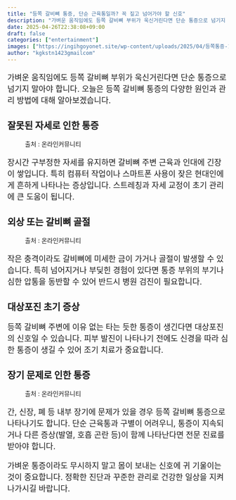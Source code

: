 ```yaml
---
title: "등쪽 갈비뼈 통증, 단순 근육통일까? 꼭 짚고 넘어가야 할 신호"
description: "가벼운 움직임에도 등쪽 갈비뼈 부위가 욱신거린다면 단순 통증으로 넘기지 말아야 합니다. 오늘은 등쪽 갈비뼈 통증의 다양한 원인과 관리 방법에 대해 알아보겠습니다."
date: 2025-04-26T22:38:08+09:00
draft: false
categories: ["entertainment"]
images: ["https://ingihgoyonet.site/wp-content/uploads/2025/04/등쪽통증-1024x683.png", "https://ingihgoyonet.site/wp-content/uploads/2025/04/갈비뼈-683x1024.jpg", "https://ingihgoyonet.site/wp-content/uploads/2025/04/등통증-1024x577.jpg"]
author: "kgkstn1423gmailcom"
---
```


<p style="font-size:18px">가벼운 움직임에도 등쪽 갈비뼈 부위가 욱신거린다면 단순 통증으로 넘기지 말아야 합니다. 오늘은 등쪽 갈비뼈 통증의 다양한 원인과 관리 방법에 대해 알아보겠습니다.</p> <h2 >잘못된 자세로 인한 통증</h2> <figure ><img src="https://ingihgoyonet.site/wp-content/uploads/2025/04/등쪽통증-1024x683.png" alt="" style="aspect-ratio:16/9;object-fit:cover"/><figcaption >출처 : 온라인커뮤니티</figcaption></figure> <p style="font-size:18px">장시간 구부정한 자세를 유지하면 갈비뼈 주변 근육과 인대에 긴장이 쌓입니다. 특히 컴퓨터 작업이나 스마트폰 사용이 잦은 현대인에게 흔하게 나타나는 증상입니다. 스트레칭과 자세 교정이 초기 관리에 큰 도움이 됩니다.</p> <h2 >외상 또는 갈비뼈 골절</h2> <figure ><img src="https://ingihgoyonet.site/wp-content/uploads/2025/04/갈비뼈-683x1024.jpg" alt="" style="aspect-ratio:16/9;object-fit:cover"/><figcaption >출처 : 온라인커뮤니티</figcaption></figure> <p style="font-size:18px">작은 충격이라도 갈비뼈에 미세한 금이 가거나 골절이 발생할 수 있습니다. 특히 넘어지거나 부딪힌 경험이 있다면 통증 부위의 부기나 심한 압통을 동반할 수 있어 반드시 병원 검진이 필요합니다.</p> <h2 >대상포진 초기 증상</h2> <p style="font-size:18px">등쪽 갈비뼈 주변에 이유 없는 타는 듯한 통증이 생긴다면 대상포진의 신호일 수 있습니다. 피부 발진이 나타나기 전에도 신경을 따라 심한 통증이 생길 수 있어 조기 치료가 중요합니다.</p> <h2 >장기 문제로 인한 통증</h2> <figure ><img src="https://ingihgoyonet.site/wp-content/uploads/2025/04/등통증-1024x577.jpg" alt="" style="aspect-ratio:16/9;object-fit:cover"/><figcaption >출처 : 온라인커뮤니티</figcaption></figure> <p style="font-size:18px">간, 신장, 폐 등 내부 장기에 문제가 있을 경우 등쪽 갈비뼈 통증으로 나타나기도 합니다. 단순 근육통과 구별이 어려우니, 통증이 지속되거나 다른 증상(발열, 호흡 곤란 등)이 함께 나타난다면 전문 진료를 받아야 합니다.</p> <p style="font-size:18px">가벼운 통증이라도 무시하지 말고 몸이 보내는 신호에 귀 기울이는 것이 중요합니다. 정확한 진단과 꾸준한 관리로 건강한 일상을 지켜나가시길 바랍니다.</p>